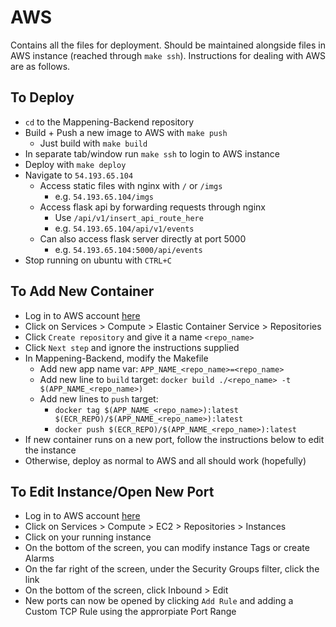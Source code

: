 # AWS

Contains all the files for deployment. Should be maintained alongside files in AWS instance (reached through `make ssh`). Instructions for dealing with AWS are as follows.

## To Deploy
* `cd` to the Mappening-Backend repository
* Build + Push a new image to AWS with `make push`
  * Just build with `make build`
* In separate tab/window run `make ssh` to login to AWS instance
* Deploy with `make deploy`
* Navigate to `54.193.65.104`
  * Access static files with nginx with `/` or `/imgs`
    * e.g. `54.193.65.104/imgs`
  * Access flask api by forwarding requests through nginx
    * Use `/api/v1/insert_api_route_here`
    * e.g. `54.193.65.104/api/v1/events`
  * Can also access flask server directly at port 5000
    * e.g. `54.193.65.104:5000/api/events`
* Stop running on ubuntu with `CTRL+C`

## To Add New Container
* Log in to AWS account [here](devx-dora.signin.aws.amazon.com/console)
* Click on Services > Compute > Elastic Container Service > Repositories 
* Click `Create repository` and give it a name `<repo_name>`
* Click `Next step` and ignore the instructions supplied
* In Mappening-Backend, modify the Makefile
  * Add new app name var: `APP_NAME_<repo_name>=<repo_name>`
  * Add new line to `build` target: `docker build ./<repo_name> -t $(APP_NAME_<repo_name>)`
  * Add new lines to `push` target: 
    * `docker tag $(APP_NAME_<repo_name>):latest $(ECR_REPO)/$(APP_NAME_<repo_name>):latest`
    * `docker push $(ECR_REPO)/$(APP_NAME_<repo_name>):latest`
* If new container runs on a new port, follow the instructions below to edit the instance
* Otherwise, deploy as normal to AWS and all should work (hopefully)


## To Edit Instance/Open New Port
* Log in to AWS account [here](devx-dora.signin.aws.amazon.com/console)
* Click on Services > Compute > EC2 > Repositories > Instances
* Click on your running instance 
* On the bottom of the screen, you can modify instance Tags or create Alarms
* On the far right of the screen, under the Security Groups filter, click the link
* On the bottom of the screen, click Inbound > Edit 
* New ports can now be opened by clicking `Add Rule` and adding a Custom TCP Rule using the approrpiate Port Range
